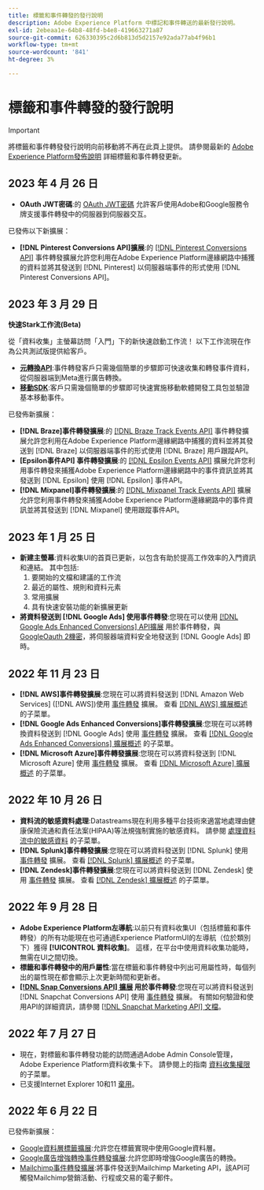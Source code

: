 ```yaml
---
title: 標籤和事件轉發的發行說明
description: Adobe Experience Platform 中標記和事件轉送的最新發行說明。
exl-id: 2ebeaa1e-64b8-48fd-b4e8-419663271a87
source-git-commit: 626330395c2d6b813d5d2157e92ada77ab4f96b1
workflow-type: tm+mt
source-wordcount: '841'
ht-degree: 3%

---
```


# 標籤和事件轉發的發行說明

>[!IMPORTANT]
>
>將標籤和事件轉發發行說明向前移動將不再在此頁上提供。 請參閱最新的 [Adobe Experience Platform發佈說明](https://experienceleague.adobe.com/docs/experience-platform/release-notes/latest.html?lang=en#data-collection) 詳細標籤和事件轉發更新。

## 2023 年 4 月 26 日

* **OAuth JWT密碼**:的 [OAuth JWT密碼](https://experienceleague.adobe.com/docs/experience-platform/tags/event-forwarding/secrets.html?lang=en) 允許客戶使用Adobe和Google服務令牌支援事件轉發中的伺服器到伺服器交互。

已發佈以下新擴展：

* **[!DNL Pinterest Conversions API]擴展**:的 [[!DNL Pinterest Conversions API]](https://experienceleague.adobe.com/docs/experience-platform/tags/extensions/server/pinterest/overview.html) 事件轉發擴展允許您利用在Adobe Experience Platform邊緣網路中捕獲的資料並將其發送到 [!DNL Pinterest] 以伺服器端事件的形式使用 [!DNL Pinterest Conversions API]。

## 2023 年 3 月 29 日

**快速Stark工作流(Beta)**

從「資料收集」主螢幕訪問「入門」下的新快速啟動工作流！ 以下工作流現在作為公共測試版提供給客戶。
* **[元轉換API](https://experienceleague.adobe.com/docs/experience-platform/tags/extensions/server/meta/overview.html?lang=en#quick-start)**:事件轉發客戶只需幾個簡單的步驟即可快速收集和轉發事件資料，從伺服器端到Meta進行廣告轉換。
* **[移動SDK](https://developer.adobe.com/client-sdks/documentation/)**:客戶只需幾個簡單的步驟即可快速實施移動軟體開發工具包並驗證基本移動事件。

已發佈新擴展：

* **[!DNL Braze]事件轉發擴展**:的 [[!DNL Braze Track Events API]](https://experienceleague.adobe.com/docs/experience-platform/tags/extensions/server/braze/overview.html) 事件轉發擴展允許您利用在Adobe Experience Platform邊緣網路中捕獲的資料並將其發送到 [!DNL Braze] 以伺服器端事件的形式使用 [!DNL Braze] 用戶跟蹤API。
* **[Epsilon事件API] 事件轉發擴展**:的 [[!DNL Epsilon Events API]](https://experienceleague.adobe.com/docs/experience-platform/tags/extensions/server/braze/overview.html) 擴展允許您利用事件轉發來捕獲Adobe Experience Platform邊緣網路中的事件資訊並將其發送到 [!DNL Epsilon] 使用 [!DNL Epsilon] 事件API。
* **[!DNL Mixpanel]事件轉發擴展**:的 [[!DNL Mixpanel Track Events API]](https://experienceleague.adobe.com/docs/experience-platform/tags/extensions/server/braze/overview.html) 擴展允許您利用事件轉發來捕獲Adobe Experience Platform邊緣網路中的事件資訊並將其發送到 [!DNL Mixpanel] 使用跟蹤事件API。

## 2023 年 1 月 25 日

* **新建主螢幕**:資料收集UI的首頁已更新，以包含有助於提高工作效率的入門資訊和連結。 其中包括:
   1. 要開始的文檔和建議的工作流
   1. 最近的屬性、規則和資料元素
   1. 常用擴展
   1. 具有快速安裝功能的新擴展更新
* **將資料發送到 [!DNL Google Ads] 使用事件轉發**:您現在可以使用 [[!DNL Google Ads Enhanced Conversions] API擴展](../extensions/server/google-ads-enhanced-conversions/overview.md) 用於事件轉發，與 [GoogleOauth 2機密](../ui/event-forwarding/secrets.md#google-oauth2)，將伺服器端資料安全地發送到 [!DNL Google Ads] 即時。

## 2022 年 11 月 23 日

* **[!DNL AWS]事件轉發擴展**:您現在可以將資料發送到 [!DNL Amazon Web Services] ([!DNL AWS])使用 [事件轉發](../../tags/ui/event-forwarding/overview.md) 擴展。 查看 [[!DNL AWS] 擴展概述](../../tags/extensions/server/aws/overview.md) 的子菜單。
* **[!DNL Google Ads Enhanced Conversions]事件轉發擴展**:您現在可以將轉換資料發送到 [!DNL Google Ads] 使用 [事件轉發](../../tags/ui/event-forwarding/overview.md) 擴展。 查看 [[!DNL Google Ads Enhanced Conversions] 擴展概述](../../tags/extensions/server/google-ads-enhanced-conversions/overview.md) 的子菜單。
* **[!DNL Microsoft Azure]事件轉發擴展**:您現在可以將資料發送到 [!DNL Microsoft Azure] 使用 [事件轉發](../../tags/ui/event-forwarding/overview.md) 擴展。 查看 [[!DNL Microsoft Azure] 擴展概述](../../tags/extensions/server/azure/overview.md) 的子菜單。

## 2022 年 10 月 26 日

* **資料流的敏感資料處理**:Datastreams現在利用多種平台技術來適當地處理由健康保險流通和責任法案(HIPAA)等法規強制實施的敏感資料。 請參閱 [處理資料流中的敏感資料](../../edge/datastreams/overview.md#sensitive) 的子菜單。
* **[!DNL Splunk]事件轉發擴展**:您現在可以將資料發送到 [!DNL Splunk] 使用 [事件轉發](../ui/event-forwarding/overview.md) 擴展。 查看 [[!DNL Splunk] 擴展概述](../extensions/server/splunk/overview.md) 的子菜單。
* **[!DNL Zendesk]事件轉發擴展**:您現在可以將資料發送到 [!DNL Zendesk] 使用 [事件轉發](../ui/event-forwarding/overview.md) 擴展。 查看 [[!DNL Zendesk] 擴展概述](../extensions/server/zendesk/overview.md) 的子菜單。

## 2022 年 9 月 28 日

* **Adobe Experience Platform左導航**:以前只有資料收集UI（包括標籤和事件轉發）的所有功能現在也可通過Experience PlatformUI的左導航（位於類別下）獲得 **[!UICONTROL 資料收集]**。 這樣，在平台中使用資料收集功能時，無需在UI之間切換。
* **標籤和事件轉發中的用戶屬性**:當在標籤和事件轉發中列出可用屬性時，每個列出的屬性現在都會顯示上次更新時間和更新者。
* **[[!DNL Snap Conversions API] 擴展](https://exchange.adobe.com/apps/ec/108550) 用於事件轉發**:您現在可以將資料發送到 [!DNL Snapchat Conversions API] 使用 [事件轉發](../../tags/ui/event-forwarding/overview.md) 擴展。 有關如何驗證和使用API的詳細資訊，請參閱 [[!DNL Snapchat Marketing API] 文檔](https://marketingapi.snapchat.com/docs/conversion.html)。

## 2022 年 7 月 27 日

* 現在，對標籤和事件轉發功能的訪問通過Adobe Admin Console管理，Adobe Experience Platform資料收集卡下。 請參閱上的指南 [資料收集權限](../../collection/permissions.md) 的子菜單。
* 已支援Internet Explorer 10和11 [棄用](../ie-deprecation.md)。

## 2022 年 6 月 22 日

已發佈新擴展：

* [Google資料層標籤擴展](../extensions/client/google-data-layer/overview.md):允許您在標籤實現中使用Google資料層。
* [Google廣告增強轉換事件轉發擴展](https://partners.adobe.com/exchangeprogram/experiencecloud/exchange.details.108630.html):允許您即時增強Google廣告的轉換。
* [Mailchimp事件轉發擴展](../extensions/server/mailchimp/overview.md):將事件發送到Mailchimp Marketing API，該API可觸發Mailchimp營銷活動、行程或交易的電子郵件。